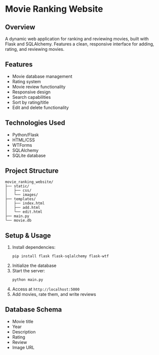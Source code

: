 # Movie Ranking Website

## Overview
A dynamic web application for ranking and reviewing movies, built with Flask and SQLAlchemy. Features a clean, responsive interface for adding, rating, and reviewing movies.

## Features
- Movie database management
- Rating system
- Movie review functionality
- Responsive design
- Search capabilities
- Sort by rating/title
- Edit and delete functionality

## Technologies Used
- Python/Flask
- HTML/CSS
- WTForms
- SQLAlchemy
- SQLite database

## Project Structure
```
movie_ranking_website/
├── static/
│   ├── css/
│   └── images/
├── templates/
│   ├── index.html
│   ├── add.html
│   └── edit.html
├── main.py
└── movie.db
```

## Setup & Usage
1. Install dependencies:
   ```bash
   pip install flask flask-sqlalchemy flask-wtf
   ```
2. Initialize the database
3. Start the server:
   ```bash
   python main.py
   ```
4. Access at `http://localhost:5000`
5. Add movies, rate them, and write reviews

## Database Schema
- Movie title
- Year
- Description
- Rating
- Review
- Image URL
